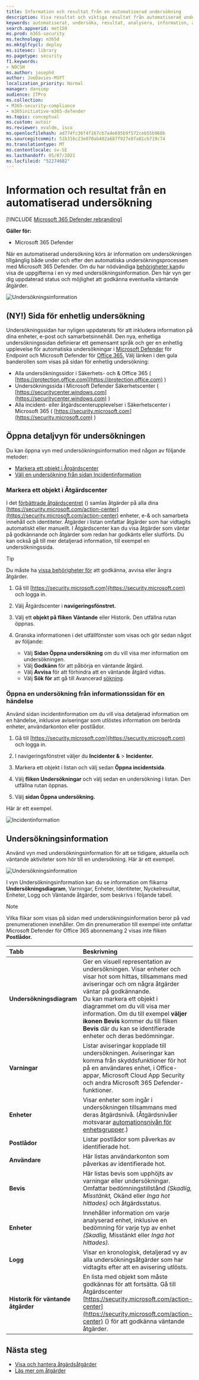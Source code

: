 ```yaml
---
title: Information och resultat från en automatiserad undersökning
description: Visa resultat och viktiga resultat från automatiserad undersökning i Microsoft 365 Defender
keywords: automatiserat, undersöka, resultat, analysera, information, åtgärd, autoair
search.appverid: met150
ms.prod: m365-security
ms.technology: m365d
ms.mktglfcycl: deploy
ms.sitesec: library
ms.pagetype: security
f1.keywords:
- NOCSH
ms.author: josephd
author: JoeDavies-MSFT
localization_priority: Normal
manager: dansimp
audience: ITPro
ms.collection:
- M365-security-compliance
- m365initiative-m365-defender
ms.topic: conceptual
ms.custom: autoir
ms.reviewer: evaldm, isco
ms.openlocfilehash: ad774fc36f4f167cb7a4e695b9f572ceb55b968b
ms.sourcegitcommit: 51b316c23e070ab402a687f927e8fa01cb719c74
ms.translationtype: MT
ms.contentlocale: sv-SE
ms.lasthandoff: 05/07/2021
ms.locfileid: "52274682"
---
```

# <a name="details-and-results-of-an-automated-investigation"></a>Information och resultat från en automatiserad undersökning

[!INCLUDE [Microsoft 365 Defender rebranding](../includes/microsoft-defender.md)]

**Gäller för:**
- Microsoft 365 Defender

När en automatiserad undersökning körs [](m365d-autoir.md) är information om undersökningen tillgänglig både under och efter den automatiska undersökningsprocessen med Microsoft 365 Defender. Om du har nödvändiga [behörigheter kan](m365d-action-center.md#required-permissions-for-action-center-tasks)du visa de uppgifterna i en vy med undersökningsinformation. Den här vyn ger dig uppdaterad status och möjlighet att godkänna eventuella väntande åtgärder. 

![Undersökningsinformation](../../media/mtp-air-investdetails.png)

## <a name="new-unified-investigation-page"></a>(NY!) Sida för enhetlig undersökning

Undersökningssidan har nyligen uppdaterats för att inkludera information på dina enheter, e-post och samarbetsinnehåll. Den nya, enhetliga undersökningssidan definierar ett gemensamt språk och ger en enhetlig upplevelse för automatiska undersökningar i [Microsoft Defender](/windows/security/threat-protection/microsoft-defender-atp/microsoft-defender-advanced-threat-protection) för Endpoint och Microsoft Defender för [Office 365.](../office-365-security/defender-for-office-365.md) Välj länken i den gula banderollen som visas på sidan för enhetlig undersökning:

- Alla undersökningssidor i Säkerhets- och & Office 365 ( [https://protection.office.com](https://protection.office.com) )
- Undersökningssida i Microsoft Defender Säkerhetscenter ( [https://securitycenter.windows.com](https://securitycenter.windows.com) )
- Alla incident- eller åtgärdscenterupplevelser i Säkerhetscenter i Microsoft 365 ( [https://security.microsoft.com](https://security.microsoft.com) )

## <a name="open-the-investigation-details-view"></a>Öppna detaljvyn för undersökningen

Du kan öppna vyn med undersökningsinformation med någon av följande metoder:

- [Markera ett objekt i Åtgärdscenter](#select-an-item-in-the-action-center)
- [Välj en undersökning från sidan Incidentinformation](#open-an-investigation-from-an-incident-details-page)

### <a name="select-an-item-in-the-action-center"></a>Markera ett objekt i Åtgärdscenter

I det [förbättrade åtgärdscentret](m365d-action-center.md) () samlas åtgärder på alla dina [https://security.microsoft.com/action-center](https://security.microsoft.com/action-center) enheter, e-& och samarbeta innehåll och [](m365d-remediation-actions.md) identiteter. Åtgärder i listan omfattar åtgärder som har vidtagits automatiskt eller manuellt. I Åtgärdscenter kan du visa åtgärder som väntar på godkännande och åtgärder som redan har godkänts eller slutförts. Du kan också gå till mer detaljerad information, till exempel en undersökningssida.

> [!TIP]
> Du måste ha [vissa behörigheter för](m365d-action-center.md#required-permissions-for-action-center-tasks) att godkänna, avvisa eller ångra åtgärder.

1. Gå till [https://security.microsoft.com](https://security.microsoft.com) och logga in. 

2. Välj Åtgärdscenter i **navigeringsfönstret.** 

3. Välj ett **objekt på fliken** **Väntande** eller Historik. Den utfällna rutan öppnas.

4. Granska informationen i det utfällfönster som visas och gör sedan något av följande:
   - Välj **Sidan Öppna undersökning** om du vill visa mer information om undersökningen.
   - Välj **Godkänn** för att påbörja en väntande åtgärd.
   - Välj **Avvisa** för att förhindra att en väntande åtgärd vidtas.
   - Välj **Sök för** att gå till Avancerad [sökning](advanced-hunting-overview.md).

### <a name="open-an-investigation-from-an-incident-details-page"></a>Öppna en undersökning från informationssidan för en händelse

Använd sidan incidentinformation om du vill visa detaljerad information om en händelse, inklusive aviseringar som utlöstes information om berörda enheter, användarkonton eller postlådor.

1. Gå till [https://security.microsoft.com](https://security.microsoft.com) och logga in. 

2. I navigeringsfönstret väljer du **Incidenter &**  >  **Incidenter.** 

3. Markera ett objekt i listan och välj sedan **Öppna incidentsida**.

4. Välj **fliken Undersökningar** och välj sedan en undersökning i listan. Den utfällna rutan öppnas.

5. Välj **sidan Öppna undersökning.** 

Här är ett exempel.

![Incidentinformation](../../media/mtp-incidentdetails-tabs.png)

## <a name="investigation-details"></a>Undersökningsinformation

Använd vyn med undersökningsinformation för att se tidigare, aktuella och väntande aktiviteter som hör till en undersökning. Här är ett exempel.

![Undersökningsinformation](../../media/mtp-air-investdetails.png)

I vyn Undersökningsinformation kan du se information om flikarna **Undersökningsdiagram**, Varningar, Enheter, Identiteter, Nyckelresultat, Enheter, Logg och Väntande åtgärder, som beskrivs i följande tabell.       

> [!NOTE]
> Vilka flikar som visas på sidan med undersökningsinformation beror på vad prenumerationen innehåller. Om din prenumeration till exempel inte omfattar Microsoft Defender för Office 365 abonnemang 2 visas inte fliken **Postlådor.**

| Tabb | Beskrivning |
|:--------|:--------|
| **Undersökningsdiagram**   | Ger en visuell representation av undersökningen. Visar enheter och visar hot som hittas, tillsammans med aviseringar och om några åtgärder väntar på godkännande.<br/>Du kan markera ett objekt i diagrammet om du vill visa mer information. Om du till exempel **väljer ikonen Bevis** kommer du till fliken **Bevis** där du kan se identifierade enheter och deras bedömningar. |
| **Varningar**    | Listar aviseringar kopplade till undersökningen. Aviseringar kan komma från skyddsfunktioner för hot på en användares enhet, i Office-appar, Microsoft Cloud App Security och andra Microsoft 365 Defender-funktioner.|
| **Enheter** | Visar enheter som ingår i undersökningen tillsammans med deras åtgärdsnivå. (Åtgärdsnivåer motsvarar [automationsnivån för enhetsgrupper](m365d-configure-auto-investigation-response.md#review-or-change-the-automation-level-for-device-groups).) |
| **Postlådor** |Listar postlådor som påverkas av identifierade hot.  |
| **Användare**  | Här listas användarkonton som påverkas av identifierade hot. |
| **Bevis** | Här listas bevis som upphöjts av varningar eller undersökningar. Omfattar bedömningstillstånd *(Skadlig,* *Misstänkt,* Okänd eller *Inga hot hittades)* och åtgärdsstatus. |
| **Enheter**  | Innehåller information om varje analyserad enhet, inklusive en bedömning för varje typ av enhet *(Skadlig,* Misstänkt eller *Inga hot hittades).*|
|**Logg**    | Visar en kronologisk, detaljerad vy av alla undersökningsåtgärder som har vidtagits efter att en avisering utlösts.|
| **Historik för väntande åtgärder** | En lista med objekt som måste godkännas för att fortsätta. Gå till Åtgärdscenter [https://security.microsoft.com/action-center](https://security.microsoft.com/action-center) () för att godkänna väntande åtgärder. |

## <a name="next-steps"></a>Nästa steg

- [Visa och hantera åtgärdsåtgärder](m365d-autoir-actions.md)
- [Läs mer om åtgärder](m365d-remediation-actions.md)
